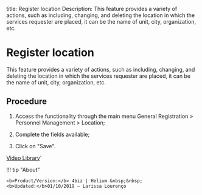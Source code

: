 title: Register location
Description: This feature provides a variety of actions, such as including, changing, and deleting the location in which the services requester are placed, it can be the name of unit, city, organization, etc. 
# Register location

This feature provides a variety of actions, such as including, changing, and deleting the location in which the services requester are placed, it can be the name of unit, city, organization, etc.

Procedure
-------------

1.  Access the functionality through the main menu General Registration \>
    Personnel Management \> Location;

2.  Complete the fields available;

3.  Click on "Save".

<i class='fa fa-youtube-play  fa-2x' style='color:#97ce17;vertical-align: middle;'> </i> [Video Library](https://www.youtube.com/playlist?list=PLB5qK2uzf2ROVt1SUUxco2tWF8E99_eva)'

!!! tip "About"

    <b>Product/Version:</b> 4biz | Helium &nbsp;&nbsp;
    <b>Updated:</b>01/10/2019 – Larissa Lourenço

